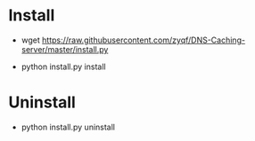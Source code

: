 # Install

* wget https://raw.githubusercontent.com/zyqf/DNS-Caching-server/master/install.py


* python install.py install

# Uninstall

* python install.py uninstall
